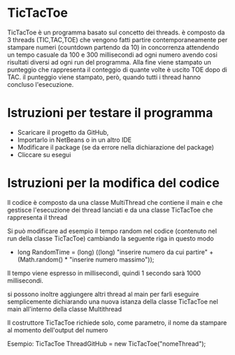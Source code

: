 # TicTacToe

TicTacToe è un programma basato sul concetto dei threads.
è composto da 3 threads (TIC,TAC,TOE) che vengono fatti partire contemporaneamente per stampare numeri (countdown partendo da 10) in concorrenza attendendo un tempo casuale da 100 e 300 millisecondi ad ogni numero avendo cosi risultati diversi ad ogni run del programma.
Alla fine viene stampato un punteggio che rappresenta il conteggio di quante volte è uscito TOE dopo di TAC. 
il punteggio viene stampato, però, quando tutti i thread hanno concluso l'esecuzione.

# Istruzioni per testare il programma
 - Scaricare il progetto da GitHub,
 - Importarlo in NetBeans o in un altro IDE 
 - Modificare il package (se da errore nella dichiarazione del package)
 - Cliccare su esegui
 
# Istruzioni per la modifica del codice

Il codice è composto da una classe MultiThread che contiene il main e che gestisce l'esecuzione dei thread lanciati e da una classe TicTacToe che rappresenta il thread

Si può modificare ad esempio il tempo random nel codice (contenuto nel run della classe TicTacToe) cambiando la seguente riga in questo modo

- long  RandomTime = (long) ((long) "inserire numero da cui partire" + (Math.random() * "inserire numero massimo")); 

Il tempo viene espresso in millisecondi, quindi 1 secondo sarà 1000 millisecondi.

si possono inoltre aggiungere altri thread al main per farli eseguire semplicemente dichiarando una nuova istanza della classe TicTacToe nel main all'interno della classe Multithread

Il costruttore TicTacToe richiede solo, come parametro, il nome da stampare al momento dell'output del numero

Esempio: TicTacToe ThreadGitHub = new TicTacToe("nomeThread");

